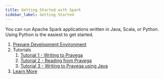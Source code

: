 ```yaml
---
title: Getting Started with Spark
sidebar_label: Getting Started
---
```


<!--
Copyright (c) Dell Inc., or its subsidiaries. All Rights Reserved.

Licensed under the Apache License, Version 2.0 (the "License");
you may not use this file except in compliance with the License.
You may obtain a copy of the License at

    http://www.apache.org/licenses/LICENSE-2.0
-->

You can run Apache Spark applications written in Java, Scala, or Python. Using Python is the easiest to get started.

1. [Prepare Development Environment](prepare-development-environment.md)
2. Tutorials
   1. [Tutorial 1 - Writing to Pravega](tutorial-1-writing-to-pravega.md)
   2. [Tutorial 2 - Reading from Pravega](tutorial-2-reading-from-pravega.md)
   3. [Tutorial 3 - Writing to Pravega using Java](tutorial-3-writing-to-pravega-java.md)
3. [Learn More](learn-more.md)
